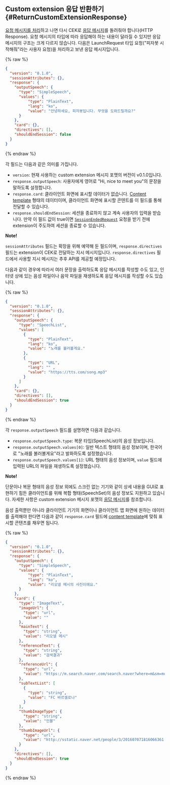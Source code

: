 ## Custom extension 응답 반환하기 {#ReturnCustomExtensionResponse}
[요청 메시지를 처리](#HandleCustomExtensionRequest)하고 나면 다시 CEK로 [응답 메시지](/CEK/References/CEK_API.md#CustomExtResponseMessage)를 돌려줘야 합니다(HTTP Response). 요청 메시지의 타입에 따라 응답해야 하는 내용이 달라질 수 있지만 응답 메시지의 구조는 크게 다르지 않습니다. 다음은 LaunchRequest 타입 요청("피자봇 시작해줘"라는 사용자 요청)을 처리하고 보낸 응답 메시지입니다.

{% raw %}
```json
{
  "version": "0.1.0",
  "sessionAttributes": {},
  "response": {
    "outputSpeech": {
      "type": "SimpleSpeech",
      "values": {
          "type": "PlainText",
          "lang": "ko",
          "value": "안녕하세요, 피자봇입니다. 무엇을 도와드릴까요?"
      }
    },
    "card": {},
    "directives": [],
    "shouldEndSession": false
  }
}
```
{% endraw %}

각 필드는 다음과 같은 의미를 가집니다.

* `version`: 현재 사용하는 custom extension 메시지 포맷의 버전이 v0.1.0입니다.
* `response.outputSpeech`: 사용자에게 영어로 "Hi, nice to meet you"의 문장을 말하도록 설정합니다.
* `response.card`: 클라이언트 화면에 표시할 데이터가 없습니다. [Content template](/CIC/References/Content_Templates.md) 형태의 데이터이며, 클라이언트 화면에 표시할 콘텐트를 이 필드를 통해 전달할 수 있습니다.
* `response.shouldEndSession`: 세션을 종료하지 않고 계속 사용자의 입력을 받습니다. 만약 이 필드 값이 true이면 [`SessionEndedRequest`](#HandleSessionEndedRequest) 요청을 받기 전에 extension이 주도하여 세션을 종료할 수 있습니다.

<div class="note">
  <p><strong>Note!</strong></p>
  <p><code>sessionAttributes</code> 필드는 확장을 위해 예약해 둔 필드이며, <code>response.directives</code> 필드는 extension이 CEK로 전달하는 지시 메시지입니다. <code>response.directives</code> 필드에서 사용할 지시 메시지는 추후 API를 제공할 예정입니다.</p>
</div>

다음과 같이 경우에 따라서 여러 문장을 출력하도록 응답 메시지를 작성할 수도 있고, 인터넷 상에 있는 음성 파일이나 음악 파일을 재생하도록 응답 메시지를 작성할 수도 있습니다.

{% raw %}
```json
{
  "version": "0.1.0",
  "sessionAttributes": {},
  "response": {
    "outputSpeech": {
      "type": "SpeechList",
      "values": [
        {
          "type": "PlainText",
          "lang": "ko",
          "value": "노래를 불러볼게요."
        },
        {
          "type": "URL",
          "lang": "" ,
          "value": "https://tts.com/song.mp3"
        }
      ]
    },
    "card": {},
    "directives": [],
    "shouldEndSession": true
  }
}
```
{% endraw %}

각 `response.outputSpeech` 필드를 설명하면 다음과 같습니다.

* `response.outputSpeech.type`: 복문 타입(SpeechList)의 음성 정보입니다.
* `response.outputSpeech.values[0]`: 일반 텍스트 형태의 음성 정보이며, 한국어로 "노래를 불러볼게요"라고 발화하도록 설정했습니다.
* `response.outputSpeech.values[1]`: URL 형태의 음성 정보이며, `value` 필드에 입력된 URL의 파일을 재생하도록 설정했습니다.

<div class="note">
  <p><strong>Note!</strong></p>
  <p>단문이나 복문 형태의 음성 정보 외에도 스크린 없는 기기와 같이 상세 내용을 GUI로 표현하기 힘든 클라이언트를 위해 복합 형태(SpeechSet)의 음성 정보도 지원하고 있습니다. 자세한 사항은 custom extension 메시지 포맷의 <a href="/CEK/References/CEK_API.md#CustomExtResponseMessage">응답 메시지</a>를 참조합니다.</p>
</div>

음성 출력뿐만 아니라 클라이언트 기기의 화면이나 클라이언트 앱 화면에 원하는 데이터를 출력해야 한다면 다음과 같이 `response.card` 필드에 [content template](/CIC/References/Content_Templates.md)에 맞춰 표시할 콘텐츠를 채우면 됩니다.

{% raw %}
```json
{
  "version": "0.1.0",
  "sessionAttributes": {},
  "response": {
    "outputSpeech": {
      "type": "SimpleSpeech",
      "values": {
          "type": "PlainText",
          "lang": "ko",
          "value": "리오넬 메시의 사진이에요."
      }
    },
    "card": {
      "type": "ImageText",
      "imageUrl": {
        "type": "url",
        "value": ""
      },
      "mainText": {
        "type": "string",
        "value": "리오넬 메시"
      },
      "referenceText": {
        "type": "string",
        "value": "검색결과"
      },
      "referenceUrl": {
        "type": "url",
        "value": "https://m.search.naver.com/search.naver?where=m&sm=mob_lic&query=%eb%a6%ac%ec%98%a4%eb%84%ac+%eb%a9%94%ec%8b%9c+%ec%86%8c%ec%86%8d%ed%8c%80"
      },
      "subTextList": [
        {
          "type": "string",
          "value": "FC 바르셀로나"
        }
      ],
      "thumbImageType": {
        "type": "string",
        "value": "인물"
      },
      "thumbImageUrl": {
        "type": "url",
        "value": "http://sstatic.naver.net/people/3/201607071816066361.jpg"
      }
    },
    "directives": [],
    "shouldEndSession": true
  }
}
```
{% endraw %}
